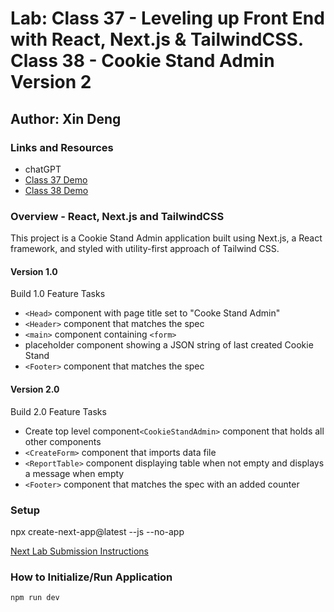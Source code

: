 # Lab: Class 37 - Leveling up Front End with React, Next.js & TailwindCSS. Class 38 - Cookie Stand Admin Version 2

## Author: Xin Deng

### Links and Resources

- chatGPT
- [Class 37 Demo](https://github.com/codefellows/seattle-code-python-401d24/tree/main/class-37/demo)
- [Class 38 Demo](https://github.com/codefellows/seattle-code-python-401d24/tree/main/class-38/demo)

### Overview - React, Next.js and TailwindCSS

This project is a Cookie Stand Admin application built using Next.js, a React framework, and styled with utility-first approach of Tailwind CSS.

#### Version 1.0

Build 1.0 Feature Tasks

- `<Head>` component with page title set to "Cooke Stand Admin"
- `<Header>` component that matches the spec
- `<main>` component containing `<form>`
- placeholder component showing a JSON string of last created Cookie Stand
- `<Footer>` component that matches the spec

#### Version 2.0

Build 2.0 Feature Tasks

- Create top level component`<CookieStandAdmin>` component that holds all other components 
- `<CreateForm>` component that imports data file
- `<ReportTable>` component displaying table when not empty and displays a message when empty
- `<Footer>` component that matches the spec with an added counter 



### Setup

npx create-next-app@latest --js --no-app

[Next Lab Submission Instructions](https://codefellows.github.io/seattle-code-python-401d24/class-37/lab/README-NEXT)

### How to Initialize/Run Application

`npm run dev`
